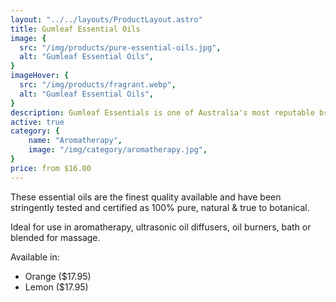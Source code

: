 ```yaml
---
layout: "../../layouts/ProductLayout.astro"
title: Gumleaf Essential Oils
image: {
  src: "/img/products/pure-essential-oils.jpg",
  alt: "Gumleaf Essential Oils",
}
imageHover: {
  src: "/img/products/fragrant.webp",
  alt: "Gumleaf Essential Oils",
}
description: Gumleaf Essentials is one of Australia's most reputable brands of essential oils
active: true
category: {
    name: "Aromatherapy",
    image: "/img/category/aromatherapy.jpg",
}
price: from $16.00
---
```


These essential oils are the finest quality available and have been stringently tested and certified as 100% pure, natural & true to botanical.

Ideal for use in aromatherapy, ultrasonic oil diffusers, oil burners, bath or blended for massage.

Available in:
- Orange ($17.95)
- Lemon ($17.95)